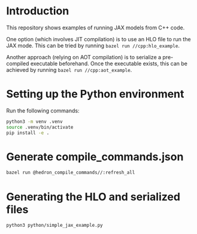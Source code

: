 # Introduction

This repository shows examples of running JAX models from C++ code.

One option (which involves JIT compilation) is to use an HLO file to run the JAX mode.
This can be tried by running `bazel run //cpp:hlo_example`.

Another approach (relying on AOT compilation) is to serialize a pre-compiled executable
beforehand. Once the executable exists, this can be achieved by running `bazel run //cpp:aot_example`.

# Setting up the Python environment

Run the following commands:

```bash
python3 -m venv .venv
source .venv/bin/activate
pip install -e .
```

# Generate compile_commands.json

```bash
bazel run @hedron_compile_commands//:refresh_all
```

# Generating the HLO and serialized files

```bash
python3 python/simple_jax_example.py
```
